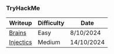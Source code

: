 
### TryHackMe

| Writeup                                   | Difficulty | Date       |
| ----------------------------------------- | ---------- | ---------- | 
| [Brains](./brains/thm_brains.md)          | Easy       | 8/10/2024  |
| [Injectics](./injectics/thm_injectics.md) | Medium     | 14/10/2024 |

